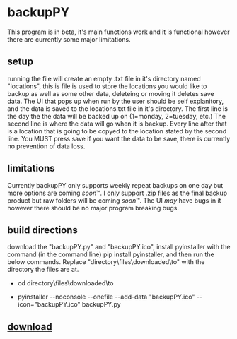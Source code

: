 # backupPY
This program is in beta, it's main functions work and it is functional however there are currently some major limitations.

## setup
running the file will create an empty .txt file in it's directory named "locations",
this is file is used to store the locations you would like to backup as well as some other data, deleteing or moving it deletes save data.
The UI that pops up when run by the user should be self explanitory, and the data is saved to the locations.txt file in it's directory.
The first line is the day the the data will be backed up on (1=monday, 2=tuesday, etc.)
The second line is where the data will go when it is backup.
Every line after that is a location that is going to be copyed to the location stated by the second line.
You MUST press save if you want the data to be save, there is currently no prevention of data loss.

## limitations
Currently backupPY only supports weekly repeat backups on one day but more options are coming *soon*™.
I only support .zip files as the final backup product but raw folders will be coming *soon*™.
The UI *may* have bugs in it however there should be no major program breaking bugs.

## build directions
download the "backupPY.py" and "backupPY.ico", install pyinstaller with the command (in the command line) pip install pyinstaller, and then run the below commands. Replace "directory\files\downloaded\to" with the directory the files are at.

- cd directory\files\downloaded\to

- pyinstaller --noconsole --onefile --add-data "backupPY.ico" --icon="backupPY.ico" backupPY.py

## [download](https://github.com/nochinator/backupPY/raw/main/backupPY.exe)
